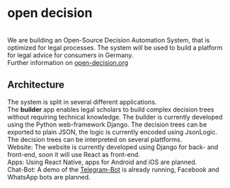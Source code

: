 # open decision
<br>
We are building an Open-Source Decision Automation System, that is optimized for legal processes. The system will be used to build a platform for legal advice for consumers in Germany.
<br> Further information on <a href="open-decision.org">open-decision.org</a>

## Architecture
The system is split in several different applications.
<br> The **builder** app enables legal scholars to build complex decision trees without requiring technical knowledge. The builder is currently developed using the Python web-framework Django. The decision trees can be exported to plain JSON, the logic is currently encoded using JsonLogic.
<br> The decision trees can be interpreted on several plattforms.
<br> Website: The website is currently developed using Django for back- and front-end, soon it will use React as front-end.
<br> Apps: Using React Native, apps for Android and iOS are planned.
<br> Chat-Bot: A demo of the [Telegram-Bot](https://github.com/fbennets/Legal-Decision-Automation-telegram) is already running, Facebook and WhatsApp bots are planned.
